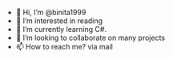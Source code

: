 - 👋 Hi, I’m @binita1999
- 👀 I’m interested in reading
- 🌱 I’m currently learning C#.
- 💞️ I’m looking to collaborate on many projects
- 📫 How to reach me? via mail
